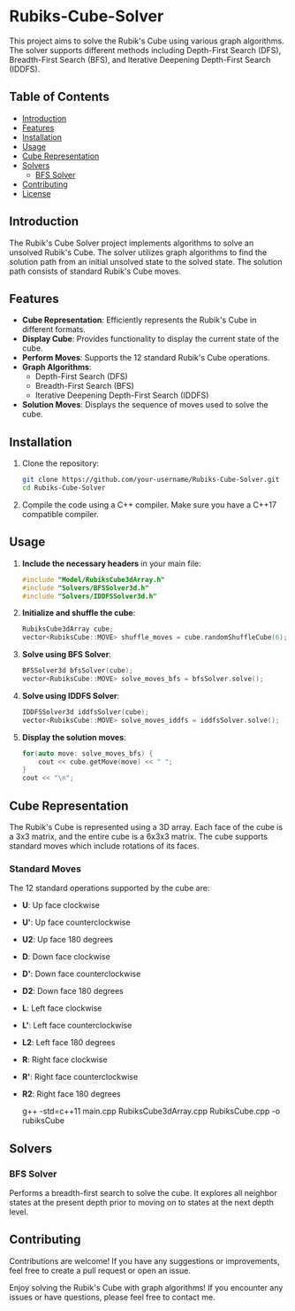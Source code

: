 # Rubiks-Cube-Solver

This project aims to solve the Rubik's Cube using various graph algorithms. The solver supports different methods including Depth-First Search (DFS), Breadth-First Search (BFS), and Iterative Deepening Depth-First Search (IDDFS).

## Table of Contents

- [Introduction](#introduction)
- [Features](#features)
- [Installation](#installation)
- [Usage](#usage)
- [Cube Representation](#cube-representation)
- [Solvers](#solvers)
  - [BFS Solver](#bfs-solver)
- [Contributing](#contributing)
- [License](#license)

## Introduction

The Rubik's Cube Solver project implements algorithms to solve an unsolved Rubik's Cube. The solver utilizes graph algorithms to find the solution path from an initial unsolved state to the solved state. The solution path consists of standard Rubik's Cube moves.

## Features

- **Cube Representation**: Efficiently represents the Rubik's Cube in different formats.
- **Display Cube**: Provides functionality to display the current state of the cube.
- **Perform Moves**: Supports the 12 standard Rubik's Cube operations.
- **Graph Algorithms**:
  - Depth-First Search (DFS)
  - Breadth-First Search (BFS)
  - Iterative Deepening Depth-First Search (IDDFS)
- **Solution Moves**: Displays the sequence of moves used to solve the cube.

## Installation

1. Clone the repository:
   ```sh
   git clone https://github.com/your-username/Rubiks-Cube-Solver.git
   cd Rubiks-Cube-Solver
   ```

2. Compile the code using a C++ compiler. Make sure you have a C++17 compatible compiler.

## Usage

1. **Include the necessary headers** in your main file:

   ```cpp
   #include "Model/RubiksCube3dArray.h"
   #include "Solvers/BFSSolver3d.h"
   #include "Solvers/IDDFSSolver3d.h"
   ```

2. **Initialize and shuffle the cube**:

   ```cpp
   RubiksCube3dArray cube;
   vector<RubiksCube::MOVE> shuffle_moves = cube.randomShuffleCube(6);
   ```

3. **Solve using BFS Solver**:

   ```cpp
   BFSSolver3d bfsSolver(cube);
   vector<RubiksCube::MOVE> solve_moves_bfs = bfsSolver.solve();
   ```

4. **Solve using IDDFS Solver**:

   ```cpp
   IDDFSSolver3d iddfsSolver(cube);
   vector<RubiksCube::MOVE> solve_moves_iddfs = iddfsSolver.solve();
   ```

5. **Display the solution moves**:

   ```cpp
   for(auto move: solve_moves_bfs) {
       cout << cube.getMove(move) << " ";
   }
   cout << "\n";
   ```

## Cube Representation

The Rubik's Cube is represented using a 3D array. Each face of the cube is a 3x3 matrix, and the entire cube is a 6x3x3 matrix. The cube supports standard moves which include rotations of its faces.

### Standard Moves

The 12 standard operations supported by the cube are:

- **U**: Up face clockwise
- **U'**: Up face counterclockwise
- **U2**: Up face 180 degrees
- **D**: Down face clockwise
- **D'**: Down face counterclockwise
- **D2**: Down face 180 degrees
- **L**: Left face clockwise
- **L'**: Left face counterclockwise
- **L2**: Left face 180 degrees
- **R**: Right face clockwise
- **R'**: Right face counterclockwise
- **R2**: Right face 180 degrees

  g++ -std=c++11 main.cpp RubiksCube3dArray.cpp RubiksCube.cpp -o rubiksCube 

## Solvers



### BFS Solver

Performs a breadth-first search to solve the cube. It explores all neighbor states at the present depth prior to moving on to states at the next depth level.


## Contributing

Contributions are welcome! If you have any suggestions or improvements, feel free to create a pull request or open an issue.


Enjoy solving the Rubik's Cube with graph algorithms! If you encounter any issues or have questions, please feel free to contact me.
